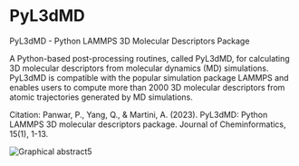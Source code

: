 # PyL3dMD
PyL3dMD - Python LAMMPS 3D Molecular Descriptors Package

A Python-based post-processing routines, called PyL3dMD, for calculating 3D molecular descriptors from molecular dynamics (MD) simulations. PyL3dMD is compatible with the popular simulation package LAMMPS and enables users to compute more than 2000 3D molecular descriptors from atomic trajectories generated by MD simulations.

Citation:
Panwar, P., Yang, Q., & Martini, A. (2023). PyL3dMD: Python LAMMPS 3D molecular descriptors package. Journal of Cheminformatics, 15(1), 1-13.



![Graphical abstract5](https://user-images.githubusercontent.com/43221759/218271367-85d6fffb-56eb-4106-b5ff-861a3140425d.png)

